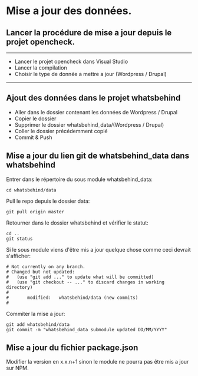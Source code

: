 # Mise a jour des données.

## Lancer la procédure de mise a jour depuis le projet opencheck.


----------

 

 - Lancer le projet opencheck dans Visual Studio
 - Lancer la compilation
 - Choisir le type de donnée a mettre a jour (Wordpress / Drupal)
 


----------

## Ajout des données dans le projet whatsbehind

 - Aller dans le dossier contenant les données de Wordpress / Drupal
 - Copier le dossier
 - Supprimer le dossier whatsbehind_data/(Wordpress / Drupal)
 - Coller le dossier précédemment copié
 - Commit & Push 

## Mise a jour du lien git de whatsbehind_data dans whatsbehind



Entrer dans le répertoire du sous module whatsbehind_data:

    cd whatsbehind/data

Pull le repo depuis le dossier data:

    git pull origin master

Retourner dans le dossier whatsbehind et vérifier le statut:

    cd ..
    git status

Si le sous module viens d'être mis a jour quelque chose comme ceci devrait s'afficher:

    # Not currently on any branch.
    # Changed but not updated:
    #   (use "git add ..." to update what will be committed)
    #   (use "git checkout -- ..." to discard changes in working directory)
    #
    #       modified:   whatsbehind/data (new commits)
    #

Commiter la mise a jour:

    git add whatsbehind/data
    git commit -m "whatsbehind_data submodule updated DD/MM/YYYY"

## Mise a jour du fichier package.json

Modifier la version en x.x.n+1 sinon le module ne pourra pas être mis a jour sur NPM.





